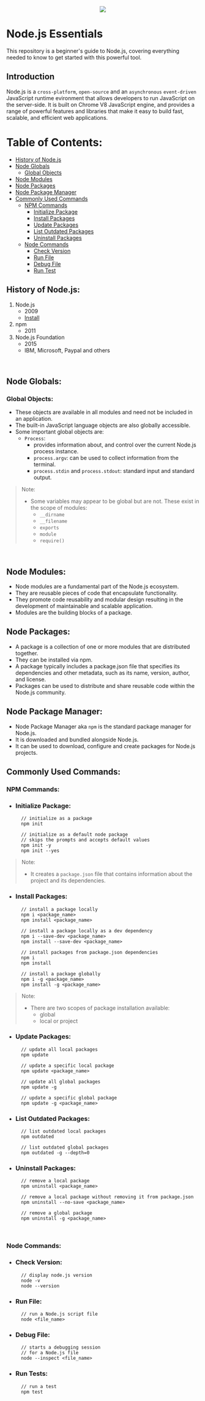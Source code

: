 <p align="center">
    <image src="assets/cover.png">
</p>

# Node.js Essentials

This repository is a beginner's guide to Node.js, covering everything needed to know to get started with this powerful tool.

## Introduction

Node.js is a `cross-platform`, `open-source` and an `asynchronous` `event-driven` JavaScript runtime evironment that allows developers to run JavaScript on the server-side. It is built on Chrome V8 JavaScript engine, and provides a range of powerful features and libraries that make it easy to build fast, scalable, and efficient web applications.

# Table of Contents:

- [History of Node.js](#history-of-nodejs)
- [Node Globals](#node-globals)
    - [Global Objects](#global-objects)
- [Node Modules](#node-modules)
- [Node Packages](#packages)
- [Node Package Manager](#node-package-manager)
- [Commonly Used Commands](#commonly-used-commands)
    - [NPM Commands](#npm-commands)
        - [Initialize Package](#initialize-package)
        - [Install Packages](#install-packages)
        - [Update Packages](#update-packages)
        - [List Outdated Packages](#list-outdated-packages)
        - [Uninstall Packages](#uninstall-packages)
    - [Node Commands](#node-commands)
        - [Check Version](#check-version)
        - [Run File](#run-file)
        - [Debug File](#debug-file)
        - [Run Test](#run-tests)

## History of Node.js:

1. Node.js
    - 2009
    - [Install](https://nodejs.org/en/)
2. npm
    - 2011
3. Node.js Foundation
    - 2015
    - IBM, Microsoft, Paypal and others

<br>

## Node Globals:

### Global Objects:

- These objects are available in all modules and need not be included in an application.
- The built-in JavaScript language objects are also globally accessible.
- Some important global objects are:
    - `Process`:
        - provides information about, and control over the current Node.js process instance.
        - `process.argv`: can be used to collect information from the terminal.
        - `process.stdin` and `process.stdout`: standard input and standard output.


> Note:
> - Some variables may appear to be global but are not. These exist in the scope of modules:
>    - `__dirname`
>    - `__filename`
>    - `exports`
>    - `module`
>    - `require()`

<br>

## Node Modules:

- Node modules are a fundamental part of the Node.js ecosystem.
- They are reusable pieces of code that encapsulate functionality.
- They promote code reusability and modular design resulting in the development of maintainable and scalable application.
- Modules are the building blocks of a package.

## Node Packages:

- A package is a collection of one or more modules that are distributed together.
- They can be installed via npm. 
- A package typically includes a package.json file that specifies its dependencies and other metadata, such as its name, version, author, and license.
- Packages can be used to distribute and share reusable code within the Node.js community.

## Node Package Manager:

- Node Package Manager aka `npm` is the standard package manager for Node.js.
- It is downloaded and bundled alongside Node.js.
- It can be used to download, configure and create packages for Node.js projects.

## Commonly Used Commands:

### NPM Commands:

- ### Initialize Package:
    
        // initialize as a package
        npm init

        // initialize as a default node package
        // skips the prompts and accepts default values
        npm init -y
        npm init --yes

> Note:
>
> - It creates a `package.json` file that contains information about the project and its dependencies.

- ### Install Packages:

        // install a package locally
        npm i <package_name>
        npm install <package_name>

        // install a package locally as a dev dependency
        npm i --save-dev <package_name>
        npm install --save-dev <package_name>

        // install packages from package.json dependencies
        npm i
        npm install

        // install a package globally
        npm i -g <package_name>
        npm install -g <package_name>

> Note:
>
> - There are two scopes of package installation available:
>    - global
>    - local or project

- ### Update Packages:

        // update all local packages
        npm update

        // update a specific local package
        npm update <package_name>

        // update all global packages
        npm update -g

        // update a specific global package
        npm update -g <package_name>

- ### List Outdated Packages:

        // list outdated local packages
        npm outdated

        // list outdated global packages
        npm outdated -g --depth=0

- ### Uninstall Packages:

        // remove a local package
        npm uninstall <package_name>

        // remove a local package without removing it from package.json
        npm uninstall --no-save <package_name>

        // remove a global package
        npm uninstall -g <package_name>

<br>

### Node Commands:

- ### Check Version:
    
        // display node.js version
        node -v
        node --version

- ### Run File:

        // run a Node.js script file
        node <file_name>

- ### Debug File:

        // starts a debugging session
        // for a Node.js file
        node --inspect <file_name>

- ### Run Tests:

        // run a test
        npm test
